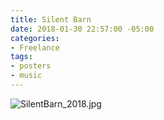 ```yaml
---
title: Silent Barn
date: 2018-01-30 22:57:00 -05:00
categories:
- Freelance
tags:
- posters
- music
---
```


![SilentBarn_2018.jpg](/uploads/SilentBarn_2018.jpg)